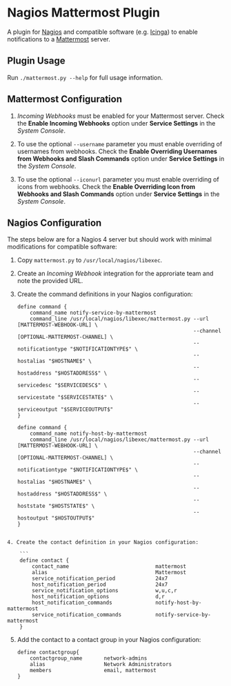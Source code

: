 Nagios Mattermost Plugin
========================

A plugin for [Nagios](https://www.nagios.org/) and compatible software (e.g. [Icinga](https://www.icinga.org/)) to enable notifications to a [Mattermost](http://www.mattermost.org/) server.

## Plugin Usage

Run `./mattermost.py --help` for full usage information.

## Mattermost Configuration

1. *Incoming Webhooks* must be enabled for your Mattermost server. Check the **Enable Incoming Webhooks** option under **Service Settings** in the *System Console*.

2. To use the optional `--username` parameter you must enable overriding of usernames from webhooks. Check the **Enable Overriding Usernames from Webhooks and Slash Commands** option under **Service Settings** in the *System Console*.

3. To use the optional `--iconurl` parameter you must enable overriding of icons from webhooks. Check the **Enable Overriding Icon from Webhooks and Slash Commands** option under **Service Settings** in the *System Console*.

## Nagios Configuration

The steps below are for a Nagios 4 server but should work with minimal modifications for compatible software:

1. Copy `mattermost.py` to `/usr/local/nagios/libexec`.

2. Create an *Incoming Webhook* integration for the approriate team and note the provided URL.

3. Create the command definitions in your Nagios configuration:

    ```
    define command {
        command_name notify-service-by-mattermost
        command_line /usr/local/nagios/libexec/mattermost.py --url [MATTERMOST-WEBHOOK-URL] \
                                                             --channel [OPTIONAL-MATTERMOST-CHANNEL] \
                                                             --notificationtype "$NOTIFICATIONTYPE$" \
                                                             --hostalias "$HOSTNAME$" \
                                                             --hostaddress "$HOSTADDRESS$" \
                                                             --servicedesc "$SERVICEDESC$" \
                                                             --servicestate "$SERVICESTATE$" \
                                                             --serviceoutput "$SERVICEOUTPUT$"
    }

    define command {
        command_name notify-host-by-mattermost
        command_line /usr/local/nagios/libexec/mattermost.py --url [MATTERMOST-WEBHOOK-URL] \
                                                             --channel [OPTIONAL-MATTERMOST-CHANNEL] \
                                                             --notificationtype "$NOTIFICATIONTYPE$" \
                                                             --hostalias "$HOSTNAME$" \
                                                             --hostaddress "$HOSTADDRESS$" \
                                                             --hoststate "$HOSTSTATE$" \
                                                             --hostoutput "$HOSTOUTPUT$"
    }
```

4. Create the contact definition in your Nagios configuration:

    ```
    define contact {
        contact_name                            mattermost
        alias                                   Mattermost
        service_notification_period             24x7
        host_notification_period                24x7
        service_notification_options            w,u,c,r
        host_notification_options               d,r
        host_notification_commands              notify-host-by-mattermost
        service_notification_commands           notify-service-by-mattermost
    }
```

5. Add the contact to a contact group in your Nagios configuration:

    ```
    define contactgroup{
        contactgroup_name       network-admins
        alias                   Network Administrators
        members                 email, mattermost
    }
```

